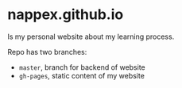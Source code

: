 # nappex.github.io
Is my personal website about my learning process.

Repo has two branches:

- `master`, branch for backend of website
- `gh-pages`, static content of my website